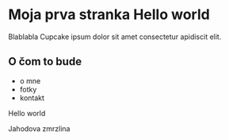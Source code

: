 # Moja prva stranka Hello world
Blablabla Cupcake ipsum dolor sit amet consectetur apidiscit elit. 

## O čom to bude
- o mne
- fotky
- kontakt

Hello world

Jahodova zmrzlina

